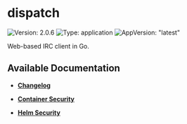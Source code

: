 # dispatch

![Version: 2.0.6](https://img.shields.io/badge/Version-2.0.6-informational?style=flat-square) ![Type: application](https://img.shields.io/badge/Type-application-informational?style=flat-square) ![AppVersion: "latest"](https://img.shields.io/badge/AppVersion-"latest"-informational?style=flat-square)

Web-based IRC client in Go.

## Available Documentation

- [**Changelog**](CHANGELOG)

- [**Container Security**](container-security)

- [**Helm Security**](helm-security)

